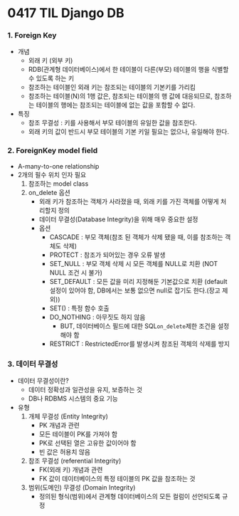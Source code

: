 # 0417 TIL Django DB



### 1. Foreign Key

- 개념
  - 외래 키 (외부 키)
  - RDB(관계형 데이터베이스)에서 한 테이블이 다른(부모) 테이블의 행을 식별할 수 있도록 하는 키
  - 참조하는 테이블인 외래 키는 참조되는 테이블의 기본키를 가리킴
  - 참조하는 테이블(N)의 1행 값은, 참조되는 테이블의 행 값에 대응되므로, 참조하는 테이블의 행에는 참조되는 테이블에 없는 값을 포함할 수 없다.
- 특징
  - 참조 무결성 : 키를 사용해서 부모 테이블의 유일한 값을 참조한다.
  - 외래 키의 값이 반드시 부모 테이블의 기본 키일 필요는 없으나, 유일해야 한다.



### 2. ForeignKey model field

- A-many-to-one relationship
- 2개의 필수 위치 인자 필요
  1. 참조하는 model class
  2. on_delete 옵션
     - 외래 키가 참조하는 객체가 사라졌을 때, 외래 키를 가진 객체를 어떻게 처리할지 정의
     - 데이터 무결성(Database Integrity)을 위해 매우 중요한 설정
     - 옵션
       - CASCADE : 부모 객체(참조 된 객체가 삭제 됐을 때, 이를 참조하는 객체도 삭제)
       - PROTECT : 참조가 되어있는 경우 오류 발생
       - SET_NULL : 부모 객체 삭제 시 모든 객체를 NULL로 치환 (NOT NULL 조건 시 불가)
       - SET_DEFAULT : 모든 값을 미리 지정해둔 기본값으로 치환 (default 설정이 있어야 함, DB에서는 보통 없으면 null로 잡기도 한다.(장고 제외))
       - SET() : 특정 함수 호출
       - DO_NOTHING : 아무짓도 하지 않음
         - BUT, 데이터베이스 필드에 대한 SQL`on_delete`제한 조건을 설정해야 함
       - RESTRICT : RestrictedError를 발생시켜 참조된 객체의 삭제를 방지



### 3. 데이터 무결성

- 데이터 무결성이란?
  - 데이터 정확성과 일관성을 유지, 보증하는 것
  - DB나 RDBMS 시스템의 중요 기능
- 유형
  1. 개체 무결성 (Entity Integrity)
     - PK 개념과 관련
     - 모든 테이블이 PK를 가져야 함
     - PK로 선택된 열은 고유한 값이어야 함
     - 빈 값은 허용치 않음
  2. 참조 무결성 (referential Integrity)
     - FK(외래 키) 개념과 관련
     - FK 값이 데이터베이스의 특정 테이블의 PK 값을 참조하는 것
  3. 범위(도메인) 무결성 (Domain Integrity)
     - 정의된 형식(범위)에서 관계형 데이터베이스의 모든 컬럼이 선언되도록 규정





